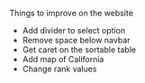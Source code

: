 Things to improve on the website

 - Add divider to select option
 - Remove space below navbar
 - Get caret on the sortable table
 - Add map of California
 - Change rank values
